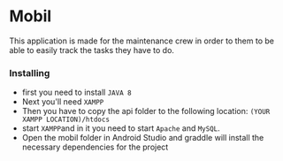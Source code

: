 # Mobil

This application is made for the maintenance crew in order to them to be able to easily track the tasks they have to do.

### Installing

* first you need to install `JAVA 8`
* Next you'll need `XAMPP`
* Then you have to copy the api folder to the following location: `(YOUR XAMPP LOCATION)/htdocs`
* start `XAMPP`and in it you need to start `Apache` and `MySQL`.
* Open the mobil folder in Android Studio and graddle will install the necessary dependencies for the project
